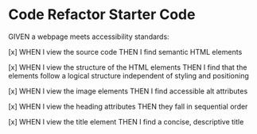 # Code Refactor Starter Code
GIVEN a webpage meets accessibility standards:

[x] WHEN I view the source code
THEN I find semantic HTML elements

[x] WHEN I view the structure of the HTML elements
THEN I find that the elements follow a logical structure independent of styling and positioning

[x] WHEN I view the image elements
THEN I find accessible alt attributes

[x] WHEN I view the heading attributes
THEN they fall in sequential order

[x] WHEN I view the title element
THEN I find a concise, descriptive title


